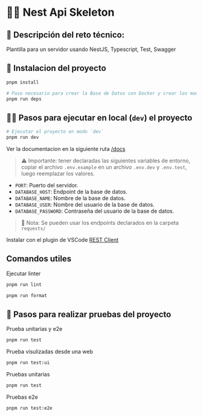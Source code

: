 # 👩‍💻 Nest Api Skeleton

## 📝 Descripción del reto técnico:

Plantilla para un servidor usando NestJS, Typescript, Test, Swagger

## 💫 Instalacion del proyecto

```bash
pnpm install

# Paso necesario para crear la Base de Datos con Docker y crear los modelos, interfaces y clases para manipularlos con Prisma ORM
pnpm run deps
```

## 👩‍💻 Pasos para ejecutar en local (`dev`) el proyecto

```bash
# Ejecutar el proyecto en modo `dev`
pnpm run dev
```

Ver la documentacion en la siguiente ruta [/docs](http://localhost:3000/docs)

> ⚠️ Importante: tener declaradas las siguientes variables de entorno, copiar el archivo `.env.example` en un archivo `.env.dev` y `.env.test`, luego reemplazar los valores.

- `PORT`: Puerto del servidor.
- `DATABASE_HOST`: Endpoint de la base de datos.
- `DATABASE_NAME`: Nombre de la base de datos.
- `DATABASE_USER`: Nombre del usuario de la base de datos.
- `DATABASE_PASSWORD`: Contraseña del usuario de la base de datos.

> 🧾 Nota: Se pueden usar los endpoints declarados en la carpeta `requests/`

Instalar con el plugin de VSCode [REST Client](https://marketplace.visualstudio.com/items?itemName=humao.rest-client)

## Comandos utiles

Ejecutar linter

```bash
pnpm run lint

pnpm run format
```


## 🐛 Pasos para realizar pruebas del proyecto

Prueba unitarias y e2e

```bash
pnpm run test
```

Prueba visulizadas desde una web

```bash
pnpm run test:ui
```

Pruebas unitarias

```bash
pnpm run test
```

Pruebas e2e

```bash
pnpm run test:e2e
```
